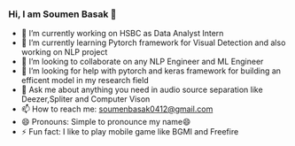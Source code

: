 ### Hi, I am Soumen Basak 👋



- 🔭 I’m currently working on HSBC as Data Analyst Intern
- 🌱 I’m currently learning Pytorch framework for Visual Detection and also working on NLP project
- 👯 I’m looking to collaborate on any NLP Engineer and ML Engineer
- 🤔 I’m looking for help with pytorch and keras framework for building an efficent model in my research field
- 💬 Ask me about anything you need in audio source separation like Deezer,Spliter and Computer Vison
- 📫 How to reach me: soumenbasak0412@gmail.com
- 😄 Pronouns: Simple to pronounce my name😄
- ⚡ Fun fact: I like to play mobile game like BGMI and Freefire

